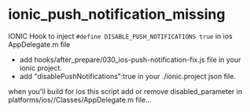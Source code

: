 # ionic_push_notification_missing
IONIC Hook to inject ```#define DISABLE_PUSH_NOTIFICATIONS true``` in ios AppDelegate.m file


* add hooks/after_prepare/030_ios-push-notification-fix.js file in your ionic project.
* add "disablePushNotifications":true in your ./ionic.project json file.

when you'll build for ios this script add or remove disabled_parameter in platforms/ios/<appName>/Classes/AppDelegate.m file...

